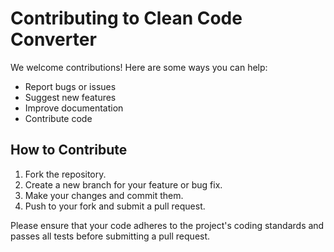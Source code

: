 # Contributing to Clean Code Converter

We welcome contributions! Here are some ways you can help:

- Report bugs or issues
- Suggest new features
- Improve documentation
- Contribute code

## How to Contribute
1. Fork the repository.
2. Create a new branch for your feature or bug fix.
3. Make your changes and commit them.
4. Push to your fork and submit a pull request.

Please ensure that your code adheres to the project's coding standards and passes all tests before submitting a pull request.